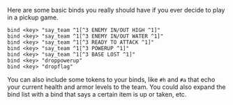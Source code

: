 Here are some basic binds you really should have if you ever decide to play in a pickup game.

```bind <key> "say_team ^1[^3 ENEMY IN/OUT LOW ^1]"  
bind <key> "say_team ^1[^3 ENEMY IN/OUT HIGH ^1]"  
bind <key> "say_team ^1[^3 ENEMY IN/OUT WATER ^1]"  
bind <key> "say_team ^1[^3 READY TO ATTACK ^1]"  
bind <key> "say_team ^1[^3 POWERUP ^1]"  
bind <key> "say_team ^1[^3 BASE LOST ^1]"  
bind <key> "droppowerup"
bind <key> "dropflag"
```

You can also include some tokens to your binds, like `#h` and `#a` that echo your current health and armor levels to the team. You could also expand the bind list with a bind that says a certain item is up or taken, etc.
